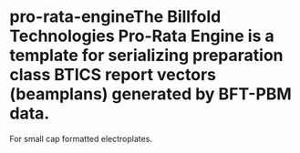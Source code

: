 # pro-rata-engineThe Billfold Technologies Pro-Rata Engine is a template for serializing preparation class BTICS report vectors (beamplans) generated by BFT-PBM data.

For small cap formatted electroplates. 
